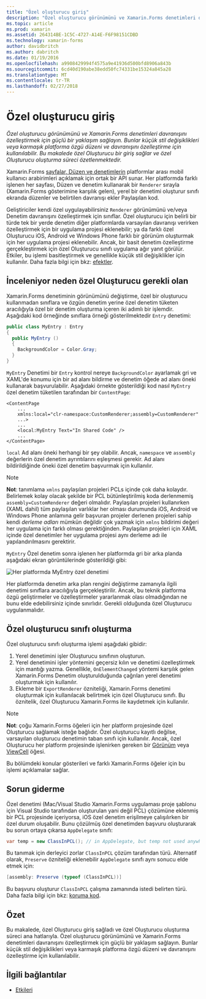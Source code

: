 ```yaml
---
title: "Özel oluşturucu giriş"
description: "Özel oluşturucu görünümünü ve Xamarin.Forms denetimleri davranışını özelleştirmek için güçlü bir yaklaşım sağlayın. Bunlar küçük stil değişiklikleri veya karmaşık platforma özgü düzeni ve davranışını özelleştirme için kullanılabilir. Bu makalede özel Oluşturucu bir giriş sağlar ve özel Oluşturucu oluşturma süreci özetlenmektedir."
ms.topic: article
ms.prod: xamarin
ms.assetid: 264314BE-1C5C-4727-A14E-F6F98151CDBD
ms.technology: xamarin-forms
author: davidbritch
ms.author: dabritch
ms.date: 01/19/2016
ms.openlocfilehash: a9908429994f4575a9e41936d500bfd8906a843b
ms.sourcegitcommit: 6cd40d190abe38edd50fc74331be15324a845a28
ms.translationtype: MT
ms.contentlocale: tr-TR
ms.lasthandoff: 02/27/2018
---
```

# <a name="introduction-to-custom-renderers"></a>Özel oluşturucu giriş

_Özel oluşturucu görünümünü ve Xamarin.Forms denetimleri davranışını özelleştirmek için güçlü bir yaklaşım sağlayın. Bunlar küçük stil değişiklikleri veya karmaşık platforma özgü düzeni ve davranışını özelleştirme için kullanılabilir. Bu makalede özel Oluşturucu bir giriş sağlar ve özel Oluşturucu oluşturma süreci özetlenmektedir._

Xamarin.Forms [sayfalar, Düzen ve denetimlerin](~/xamarin-forms/user-interface/controls/index.md) platformlar arası mobil kullanıcı arabirimleri açıklamak için ortak bir API sunar. Her platformda farklı işlenen her sayfası, Düzen ve denetim kullanarak bir `Renderer` sırayla (Xamarin.Forms gösterimine karşılık gelen), yerel bir denetimi oluşturur sınıfı ekranda düzenler ve belirtilen davranışı ekler Paylaşılan kod.

Geliştiriciler kendi özel uygulayabilirsiniz `Renderer` görünümünü ve/veya Denetim davranışını özelleştirmek için sınıflar. Özel oluşturucu için belirli bir türde tek bir yerde denetim diğer platformlarda varsayılan davranışı verirken özelleştirmek için bir uygulama projesi eklenebilir; ya da farklı özel Oluşturucu iOS, Android ve Windows Phone farklı bir görünüm oluşturmak için her uygulama projesi eklenebilir. Ancak, bir basit denetim özelleştirme gerçekleştirmek için özel Oluşturucu sınıfı uygulama ağır yanıt görülür. Etkiler, bu işlemi basitleştirmek ve genellikle küçük stil değişiklikler için kullanılır. Daha fazla bilgi için bkz: [efektler](~/xamarin-forms/app-fundamentals/effects/index.md).

## <a name="examining-why-custom-renderers-are-necessary"></a>İnceleniyor neden özel Oluşturucu gerekli olan

Xamarin.Forms denetiminin görünümünü değiştirme, özel bir oluşturucu kullanmadan sınıflara ve özgün denetim yerine özel denetim tüketen aracılığıyla özel bir denetim oluşturma içeren iki adımlı bir işlemdir. Aşağıdaki kod örneğinde sınıflara örneği gösterilmektedir `Entry` denetimi:

```csharp
public class MyEntry : Entry
{
  public MyEntry ()
  {
    BackgroundColor = Color.Gray;
  }
}
```

`MyEntry` Denetimi bir `Entry` kontrol nereye `BackgroundColor` ayarlamak gri ve XAML'de konumu için bir ad alanı bildirme ve denetim öğede ad alanı öneki kullanarak başvurulabilir. Aşağıdaki örnekte gösterildiği kod nasıl `MyEntry` özel denetim tüketilen tarafından bir `ContentPage`:

```xaml
<ContentPage
    ...
    xmlns:local="clr-namespace:CustomRenderer;assembly=CustomRenderer"
    ...>
    ...
    <local:MyEntry Text="In Shared Code" />
    ...
</ContentPage>
```

`local` Ad alanı öneki herhangi bir şey olabilir. Ancak, `namespace` ve `assembly` değerlerin özel denetim ayrıntılarını eşleşmesi gerekir. Ad alanı bildirildiğinde öneki özel denetim başvurmak için kullanılır.

> [!NOTE]
> **Not**: tanımlama `xmlns` paylaşılan projeleri PCLs içinde çok daha kolaydır. Belirlemek kolay olacak şekilde bir PCL bütünleştirilmiş koda derlenmemiş `assembly=CustomRenderer` değeri olmalıdır. Paylaşılan projeleri kullanırken (XAML dahil) tüm paylaşılan varlıklar her olması durumunda iOS, Android ve Windows Phone anlamına gelir başvuran projeler derlenen projeleri sahip kendi *derleme adları* mümkün değildir çok yazmak için `xmlns` bildirimi değeri her uygulama için farklı olması gerektiğinden. Paylaşılan projeleri için XAML içinde özel denetimler her uygulama projesi aynı derleme adı ile yapılandırılmasını gerektirir.

`MyEntry` Özel denetim sonra işlenen her platformda gri bir arka planda aşağıdaki ekran görüntülerinde gösterildiği gibi:

![](introduction-images/screenshots.png "Her platformda MyEntry özel denetimi")

Her platformda denetim arka plan rengini değiştirme zamanıyla ilgili denetimi sınıflara aracılığıyla gerçekleştirilir. Ancak, bu teknik platforma özgü geliştirmeler ve özelleştirmeler yararlanmak olası olmadığından ne bunu elde edebilirsiniz içinde sınırlıdır. Gerekli olduğunda özel Oluşturucu uygulanmalıdır.

## <a name="creating-a-custom-renderer-class"></a>Özel oluşturucu sınıfı oluşturma

Özel oluşturucu sınıfı oluşturma işlemi aşağıdaki gibidir:

1. Yerel denetimini işler Oluşturucu sınıfının oluşturun.
1. Yerel denetimini işler yöntemini geçersiz kılın ve denetimi özelleştirmek için mantığı yazma. Genellikle, `OnElementChanged` yöntemi karşılık gelen Xamarin.Forms Denetim oluşturulduğunda çağrılan yerel denetimi oluşturmak için kullanılır.
1. Ekleme bir `ExportRenderer` özniteliği, Xamarin.Forms denetimi oluşturmak için kullanılacak belirtmek için özel Oluşturucu sınıfı. Bu öznitelik, özel Oluşturucu Xamarin.Forms ile kaydetmek için kullanılır.

> [!NOTE]
> **Not**: çoğu Xamarin.Forms öğeleri için her platform projesinde özel Oluşturucu sağlamak isteğe bağlıdır. Özel oluşturucu kayıtlı değilse, varsayılan oluşturucu denetimin taban sınıfı için kullanılır. Ancak, özel Oluşturucu her platform projesinde işlenirken gereken bir [Görünüm](https://developer.xamarin.com/api/type/Xamarin.Forms.View/) veya [ViewCell](https://developer.xamarin.com/api/type/Xamarin.Forms.ViewCell/) öğesi.

Bu bölümdeki konular gösterileri ve farklı Xamarin.Forms öğeler için bu işlemi açıklamalar sağlar.

## <a name="troubleshooting"></a>Sorun giderme

Özel denetimi (Mac/Visual Studio Xamarin.Forms uygulaması proje şablonu için Visual Studio tarafından oluşturulan yani değil PCL) çözümüne eklenmiş bir PCL projesinde içeriyorsa, iOS özel denetim erişilmeye çalışılırken bir özel durum oluşabilir. Bunu çözülmüş özel denetimden başvuru oluşturarak bu sorun ortaya çıkarsa `AppDelegate` sınıfı:

```csharp
var temp = new ClassInPCL(); // in AppDelegate, but temp not used anywhere
```

Bu tanımak için derleyici zorlar `ClassInPCL` çözüm tarafından türü. Alternatif olarak, `Preserve` özniteliği eklenebilir `AppDelegate` sınıfı aynı sonucu elde etmek için:

```csharp
[assembly: Preserve (typeof (ClassInPCL))]
```

Bu başvuru oluşturur `ClassInPCL` çalışma zamanında istedi belirten türü. Daha fazla bilgi için bkz: [koruma kod](~/ios/deploy-test/linker.md).

## <a name="summary"></a>Özet

Bu makalede, özel Oluşturucu giriş sağladı ve özel Oluşturucu oluşturma süreci ana hatlarıyla. Özel oluşturucu görünümünü ve Xamarin.Forms denetimleri davranışını özelleştirmek için güçlü bir yaklaşım sağlayın. Bunlar küçük stil değişiklikleri veya karmaşık platforma özgü düzeni ve davranışını özelleştirme için kullanılabilir.


## <a name="related-links"></a>İlgili bağlantılar

- [Etkileri](~/xamarin-forms/app-fundamentals/effects/index.md)
